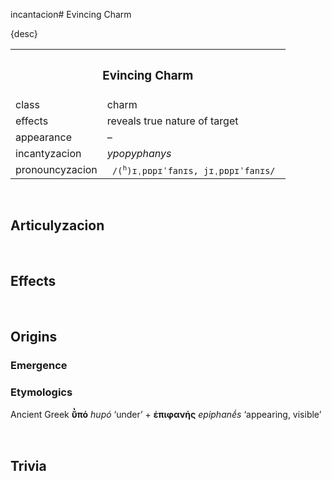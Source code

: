 incantacion# Evincing Charm

{desc}


<table>
  <tr>
    <th colspan="2"> <h3> Evincing Charm </h3> </th>
  </tr>
  <tr>
    <td> class </td>
    <td> charm </td>
  </th>
  <tr>
    <td> effects </td>
    <td> reveals true nature of target </td>
  </tr>
  <tr>
    <td> appearance </td>
    <td> – </td>
  </tr>
  <tr>
    <td> incantyzacion </td>
    <td> <em> ypopyphanys </em> </td>
  </tr>
  <tr>
    <td> pronouncyzacion </td>
    <td> <code> /(<sup>h</sup>)ɪˌpɒpɪˈfanɪs, jɪˌpɒpɪˈfanɪs/ </code> </td>
  </tr>
</table>


<br>


## Articulyzacion


<br>


## Effects


<br>


## Origins

### Emergence

### Etymologics
Ancient Greek **ῠ̔πό** *hupó* ‘under’ + **ἐπιφανής** *epiphanḗs* ‘appearing, visible’


<br>


## Trivia
